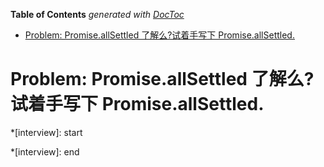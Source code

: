<!-- START doctoc generated TOC please keep comment here to allow auto update -->
<!-- DON'T EDIT THIS SECTION, INSTEAD RE-RUN doctoc TO UPDATE -->
**Table of Contents**  *generated with [DocToc](https://github.com/thlorenz/doctoc)*

- [Problem: Promise.allSettled 了解么?试着手写下 Promise.allSettled.](#problem-promiseallsettled-%E4%BA%86%E8%A7%A3%E4%B9%88%E8%AF%95%E7%9D%80%E6%89%8B%E5%86%99%E4%B8%8B-promiseallsettled)

<!-- END doctoc generated TOC please keep comment here to allow auto update -->

# Problem: Promise.allSettled 了解么?试着手写下 Promise.allSettled.

*[interview]: start

*[interview]: end

